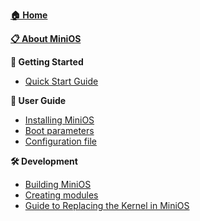 [**🏠 Home**](https://github.com/minios-linux/minios-live/wiki)

[**📋 About MiniOS**](About-MiniOS.md)

**🚀 Getting Started**
  - [Quick Start Guide](Quick-Start.md)

**📖 User Guide**
  - [Installing MiniOS](Installing-MiniOS.md)
  - [Boot parameters](Boot-Parameters.md)
  - [Configuration file](Configuration-File.md)

**🛠️ Development**
  - [Building MiniOS](Building-MiniOS.md)
  - [Creating modules](Creating-Modules.md)
  - [Guide to Replacing the Kernel in MiniOS](Kernel-Replacement.md)